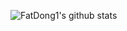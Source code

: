 ![FatDong1's github stats](https://github-readme-stats-tawny.vercel.app/api?username=FatDong1&show_icons=true&hide_border=true&theme=tokyonight)
